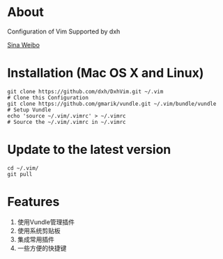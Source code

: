 # About 
Configuration of Vim Supported by dxh

[Sina Weibo](http://weibo.com/survivordeng)

# Installation (Mac OS X and Linux)
    
    git clone https://github.com/dxh/DxhVim.git ~/.vim                      # Clone this Configuration
    git clone https://github.com/gmarik/vundle.git ~/.vim/bundle/vundle     # Setup Vundle
    echo 'source ~/.vim/.vimrc' > ~/.vimrc                                  # Source the ~/.vim/.vimrc in ~/.vimrc

# Update to the latest version
    
    cd ~/.vim/
    git pull

# Features
1. 使用Vundle管理插件
2. 使用系统剪贴板
3. 集成常用插件
4. 一些方便的快捷键


